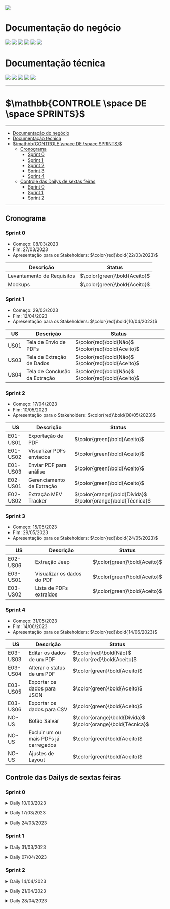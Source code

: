 
[![](https://img.shields.io/badge/Home-000000?style=for-the-badge&logo=markdown&logoColor=white)](home)

# Documentação do negócio
[![](https://img.shields.io/badge/Sprints-FF7518?style=for-the-badge&logo=markdown&logoColor=black)](sprints)
[![](https://img.shields.io/badge/Requisitos-000000?style=for-the-badge&logo=markdown&logoColor=white)](requisitos)
[![](https://img.shields.io/badge/Processos-000000?style=for-the-badge&logo=markdown&logoColor=white)](processos)
[![](https://img.shields.io/badge/Gerência-000000?style=for-the-badge&logo=markdown&logoColor=white)](gerencia)
[![](https://img.shields.io/badge/Horários-000000?style=for-the-badge&logo=markdown&logoColor=white)](horarios)
[![](https://img.shields.io/badge/squads-000000?style=for-the-badge&logo=markdown&logoColor=white)](squads)

# Documentação técnica
[![](https://img.shields.io/badge/Arquitetura-000000?style=for-the-badge&logo=markdown&logoColor=white)](arquitetura)
[![](https://img.shields.io/badge/Mockups-000000?style=for-the-badge&logo=markdown&logoColor=white)](mockups)
[![](https://img.shields.io/badge/Banco_de_dados-000000?style=for-the-badge&logo=markdown&logoColor=white)](banco_dados)
[![](https://img.shields.io/badge/Instalação-000000?style=for-the-badge&logo=markdown&logoColor=white)](instalacao)
[![](https://img.shields.io/badge/Configuração-000000?style=for-the-badge&logo=markdown&logoColor=white)](configuracao)

---
# $`\mathbb{CONTROLE \space DE \space SPRINTS}`$
---

- [Documentação do negócio](#documentação-do-negócio)
- [Documentação técnica](#documentação-técnica)
- [$`\mathbb{CONTROLE \space DE \space SPRINTS}`$](#mathbbcontrole-space-de-space-sprints)
  - [Cronograma](#cronograma)
    - [Sprint 0](#sprint-0)
    - [Sprint 1](#sprint-1)
    - [Sprint 2](#sprint-2)
    - [Sprint 3](#sprint-3)
    - [Sprint 4](#sprint-4)
  - [Controle das Dailys de sextas feiras](#controle-das-dailys-de-sextas-feiras)
    - [Sprint 0](#sprint-0-1)
    - [Sprint 1](#sprint-1-1)
    - [Sprint 2](#sprint-2-1)

---

## Cronograma

### Sprint 0

- Começo: 08/03/2023 
- Fim: 27/03/2023
- Apresentação para os Stakeholders: $`\color{red}\bold{22/03/2023}`$

Descrição | Status
--------- | ------
Levantamento de Requisitos | $`\color{green}\bold{Aceito}`$
Mockups | $`\color{green}\bold{Aceito}`$

### Sprint 1

- Começo: 29/03/2023
- Fim: 12/04/2023
- Apresentação para os Stakeholders: $`\color{red}\bold{10/04/2023}`$

US | Descrição | Status |
-- | --------- | ------ |
US01 | Tela de Envio de PDFs | $`\color{red}\bold{Não}`$ $`\color{red}\bold{Aceito}`$
US03 | Tela de Extração de Dados | $`\color{red}\bold{Não}`$ $`\color{red}\bold{Aceito}`$
US04 | Tela de Conclusão da Extração | $`\color{red}\bold{Não}`$ $`\color{red}\bold{Aceito}`$

### Sprint 2

- Começo: 17/04/2023
- Fim: 10/05/2023
- Apresentação para o Stakeholders: $`\color{red}\bold{08/05/2023}`$

US | Descrição | Status |
-- | --------- | ------ |
E01-US01 | Exportação de PDF | $`\color{green}\bold{Aceito}`$
E01-US02 | Visualizar PDFs enviados | $`\color{green}\bold{Aceito}`$
E01-US03 | Enviar PDF para análise | $`\color{green}\bold{Aceito}`$
E02-US01 | Gerenciamento de Extração | $`\color{green}\bold{Aceito}`$
E02-US02 | Extração MEV Tracker | $`\color{orange}\bold{Dívida}`$ $`\color{orange}\bold{Técnica}`$

### Sprint 3

- Começo: 15/05/2023
- Fim: 29/05/2023
- Apresentação para os Stakeholders: $`\color{red}\bold{24/05/2023}`$

US | Descrição | Status |
-- | --------- | ------ |
E02-US06 | Extração Jeep | $`\color{green}\bold{Aceito}`$
E03-US01 | Visualizar os dados do PDF | $`\color{green}\bold{Aceito}`$
E03-US02 | Lista de PDFs extraídos | $`\color{green}\bold{Aceito}`$

### Sprint 4

- Começo: 31/05/2023
- Fim: 14/06/2023
- Apresentação para os Stakeholders: $`\color{red}\bold{14/06/2023}`$

US | Descrição | Status |
-- | --------- | ------ |
E03-US03 | Editar os dados de um PDF | $`\color{red}\bold{Não}`$ $`\color{red}\bold{Aceito}`$
E03-US04 | Alterar o status de um PDF | $`\color{green}\bold{Aceito}`$
E03-US05 | Exportar os dados para JSON | $`\color{green}\bold{Aceito}`$
E03-US06 | Exportar os dados para CSV | $`\color{green}\bold{Aceito}`$
NO-US | Botão Salvar | $`\color{orange}\bold{Dívida}`$ $`\color{orange}\bold{Técnica}`$
NO-US | Excluir um ou mais PDFs já carregados | $`\color{green}\bold{Aceito}`$
NO-US | Ajustes de Layout | $`\color{green}\bold{Aceito}`$
## Controle das Dailys de sextas feiras

### Sprint 0

<p>
<details>
<summary>Daily 10/03/2023</summary>

```mermaid
pie title Daily 10/03 - Sprint 0
    "Participaram - 3" : 3
    "Não participaram - 15" : 15
```

<h3>Participantes</h3>
<table>
  <tr>
    <th>Nome</th>
    <th>Nível</th>
    <th>Presença</th>
  </tr>
  <tr>
    <td>Brenda Pereira</td>
    <td>AGES I</td>
    <td>❌</td>
  </tr>
  <tr>
    <td>Carolina Ferreira</td>
    <td>AGES I</td>
    <td>❌</td>
  </tr>
  <tr>
    <td>Davi Oliveira</td>
    <td>AGES I</td>
    <td>❌</td>
  </tr>
  <tr>
    <td>Felipe Freitas</td>
    <td>AGES I</td>
    <td>✅</td>
  </tr>
  <tr>
    <td>Gabriel Giaretta</td>
    <td>AGES I</td>
    <td>❌</td>
  </tr>
  <tr>
    <td>Gabriel Ferreira</td>
    <td>AGES I</td>
    <td>❌</td>
  </tr>
  <tr>
    <td>Guilherme de Moraes</td>
    <td>AGES I</td>
    <td>❌</td>
  </tr>
  <tr>
    <td>Matheus Caçabuena</td>
    <td>AGES I</td>
    <td>❌</td>
  </tr>
  <tr>
    <td>Arthur Mariano</td>
    <td>AGES II</td>
    <td>❌</td>
  </tr>
  <tr>
    <td>Israel Garcia</td>
    <td>AGES II</td>
    <td>❌</td>
  </tr>
  <tr>
    <td>Marcello Marcon</td>
    <td>AGES II</td>
    <td>❌</td>
  </tr>
  <tr>
    <td>Pedro Carlucci</td>
    <td>AGES II</td>
    <td>❌</td>
  </tr>
  <tr>
    <td>Arthur Ibarra</td>
    <td>AGES III</td>
    <td>❌</td>
  </tr>
  <tr>
    <td>Kevin Ribas</td>
    <td>AGES III</td>
    <td>✅</td>
  </tr>
  <tr>
    <td>Lucas Susin</td>
    <td>AGES III</td>
    <td>❌</td>
  </tr>
  <tr>
    <td>David Bertrand</td>
    <td>AGES IV</td>
    <td>❌</td>
  </tr>
  <tr>
    <td>Gabriel Fanto</td>
    <td>AGES IV</td>
    <td>✅</td>
  </tr>
  <tr>
    <td>Luiz Eduardo</td>
    <td>AGES IV</td>
    <td>❌</td>
  </tr>
</table>

</details>
</p>

<p>
<details>
<summary>Daily 17/03/2023</summary>

```mermaid
pie title Daily 17/03 - Sprint 0
    "Participaram - 13" : 13
    "Não participaram - 5" : 5
```

<h3>Participantes</h3>
<table>
  <tr>
    <th>Nome</th>
    <th>Nível</th>
    <th>Presença</th>
  </tr>
  <tr>
    <td>Brenda Pereira</td>
    <td>AGES I</td>
    <td>✅</td>
  </tr>
  <tr>
    <td>Carolina Ferreira</td>
    <td>AGES I</td>
    <td>❌</td>
  </tr>
  <tr>
    <td>Davi Oliveira</td>
    <td>AGES I</td>
    <td>✅</td>
  </tr>
  <tr>
    <td>Felipe Freitas</td>
    <td>AGES I</td>
    <td>✅</td>
  </tr>
  <tr>
    <td>Gabriel Giaretta</td>
    <td>AGES I</td>
    <td>❌</td>
  </tr>
  <tr>
    <td>Gabriel Ferreira</td>
    <td>AGES I</td>
    <td>✅</td>
  </tr>
  <tr>
    <td>Guilherme de Moraes</td>
    <td>AGES I</td>
    <td>✅</td>
  </tr>
  <tr>
    <td>Matheus Caçabuena</td>
    <td>AGES I</td>
    <td>✅</td>
  </tr>
  <tr>
    <td>Arthur Mariano</td>
    <td>AGES II</td>
    <td>❌</td>
  </tr>
  <tr>
    <td>Israel Garcia</td>
    <td>AGES II</td>
    <td>❌</td>
  </tr>
  <tr>
    <td>Marcello Marcon</td>
    <td>AGES II</td>
    <td>❌</td>
  </tr>
  <tr>
    <td>Pedro Carlucci</td>
    <td>AGES II</td>
    <td>✅</td>
  </tr>
  <tr>
    <td>Arthur Ibarra</td>
    <td>AGES III</td>
    <td>✅</td>
  </tr>
  <tr>
    <td>Kevin Ribas</td>
    <td>AGES III</td>
    <td>✅</td>
  </tr>
  <tr>
    <td>Lucas Susin</td>
    <td>AGES III</td>
    <td>✅</td>
  </tr>
  <tr>
    <td>David Bertrand</td>
    <td>AGES IV</td>
    <td>✅</td>
  </tr>
  <tr>
    <td>Gabriel Fanto</td>
    <td>AGES IV</td>
    <td>✅</td>
  </tr>
  <tr>
    <td>Luiz Eduardo</td>
    <td>AGES IV</td>
    <td>✅</td>
  </tr>
</table>

</details>
</p>

<p>
<details>
<summary>Daily 24/03/2023</summary>

```mermaid
pie title Daily 24/03 - Sprint 0
    "Participaram - 8" : 8
    "Não participaram - 10" : 10
```

<h3>Participantes</h3>
<table>
  <tr>
    <th>Nome</th>
    <th>Nível</th>
    <th>Presença</th>
  </tr>
  <tr>
    <td>Brenda Pereira</td>
    <td>AGES I</td>
    <td>✅</td>
  </tr>
  <tr>
    <td>Carolina Ferreira</td>
    <td>AGES I</td>
    <td>❌</td>
  </tr>
  <tr>
    <td>Davi Oliveira</td>
    <td>AGES I</td>
    <td>❌</td>
  </tr>
  <tr>
    <td>Felipe Freitas</td>
    <td>AGES I</td>
    <td>✅</td>
  </tr>
  <tr>
    <td>Gabriel Giaretta</td>
    <td>AGES I</td>
    <td>❌</td>
  </tr>
  <tr>
    <td>Gabriel Ferreira</td>
    <td>AGES I</td>
    <td>❌</td>
  </tr>
  <tr>
    <td>Guilherme de Moraes</td>
    <td>AGES I</td>
    <td>✅</td>
  </tr>
  <tr>
    <td>Matheus Caçabuena</td>
    <td>AGES I</td>
    <td>❌</td>
  </tr>
  <tr>
    <td>Arthur Mariano</td>
    <td>AGES II</td>
    <td>❌</td>
  </tr>
  <tr>
    <td>Israel Garcia</td>
    <td>AGES II</td>
    <td>❌</td>
  </tr>
  <tr>
    <td>Marcello Marcon</td>
    <td>AGES II</td>
    <td>❌</td>
  </tr>
  <tr>
    <td>Pedro Carlucci</td>
    <td>AGES II</td>
    <td>✅</td>
  </tr>
  <tr>
    <td>Arthur Ibarra</td>
    <td>AGES III</td>
    <td>✅</td>
  </tr>
  <tr>
    <td>Kevin Ribas</td>
    <td>AGES III</td>
    <td>❌</td>
  </tr>
  <tr>
    <td>Lucas Susin</td>
    <td>AGES III</td>
    <td>✅</td>
  </tr>
  <tr>
    <td>David Bertrand</td>
    <td>AGES IV</td>
    <td>✅</td>
  </tr>
  <tr>
    <td>Gabriel Fanto</td>
    <td>AGES IV</td>
    <td>✅</td>
  </tr>
  <tr>
    <td>Luiz Eduardo</td>
    <td>AGES IV</td>
    <td>❌</td>
  </tr>
</table>

</details>
</p>

### Sprint 1

<p>
<details>
<summary>Daily 31/03/2023</summary>

```mermaid
pie title Daily 31/03 - Sprint 1
    "Participaram - 13" : 13
    "Não participaram - 5" : 5
```

<h3>Participantes</h3>
<table>
  <tr>
    <th>Nome</th>
    <th>Nível</th>
    <th>Presença</th>
  </tr>
  <tr>
    <td>Brenda Pereira</td>
    <td>AGES I</td>
    <td>✅</td>
  </tr>
  <tr>
    <td>Carolina Ferreira</td>
    <td>AGES I</td>
    <td>✅</td>
  </tr>
  <tr>
    <td>Davi Oliveira</td>
    <td>AGES I</td>
    <td>✅</td>
  </tr>
  <tr>
    <td>Felipe Freitas</td>
    <td>AGES I</td>
    <td>✅</td>
  </tr>
  <tr>
    <td>Gabriel Giaretta</td>
    <td>AGES I</td>
    <td>❌</td>
  </tr>
  <tr>
    <td>Gabriel Ferreira</td>
    <td>AGES I</td>
    <td>✅</td>
  </tr>
  <tr>
    <td>Guilherme de Moraes</td>
    <td>AGES I</td>
    <td>✅</td>
  </tr>
  <tr>
    <td>Matheus Caçabuena</td>
    <td>AGES I</td>
    <td>✅</td>
  </tr>
  <tr>
    <td>Arthur Mariano</td>
    <td>AGES II</td>
    <td>❌</td>
  </tr>
  <tr>
    <td>Israel Garcia</td>
    <td>AGES II</td>
    <td>✅</td>
  </tr>
  <tr>
    <td>Marcello Marcon</td>
    <td>AGES II</td>
    <td>❌</td>
  </tr>
  <tr>
    <td>Pedro Carlucci</td>
    <td>AGES II</td>
    <td>✅</td>
  </tr>
  <tr>
    <td>Arthur Ibarra</td>
    <td>AGES III</td>
    <td>❌</td>
  </tr>
  <tr>
    <td>Kevin Ribas</td>
    <td>AGES III</td>
    <td>❌</td>
  </tr>
  <tr>
    <td>Lucas Susin</td>
    <td>AGES III</td>
    <td>✅</td>
  </tr>
  <tr>
    <td>David Bertrand</td>
    <td>AGES IV</td>
    <td>✅</td>
  </tr>
  <tr>
    <td>Gabriel Fanto</td>
    <td>AGES IV</td>
    <td>✅</td>
  </tr>
  <tr>
    <td>Luiz Eduardo</td>
    <td>AGES IV</td>
    <td>✅</td>
  </tr>
</table>

</details>
</p>

<p>
<details>
<summary>Daily 07/04/2023</summary>

```mermaid
pie title Daily 07/04 - Sprint 1
    "Participaram - 5" : 5
    "Não participaram - 13" : 13
```

<h3>Participantes</h3>
<table>
  <tr>
    <th>Nome</th>
    <th>Nível</th>
    <th>Presença</th>
  </tr>
  <tr>
    <td>Brenda Pereira</td>
    <td>AGES I</td>
    <td>❌</td>
  </tr>
  <tr>
    <td>Carolina Ferreira</td>
    <td>AGES I</td>
    <td>❌</td>
  </tr>
  <tr>
    <td>Davi Oliveira</td>
    <td>AGES I</td>
    <td>❌</td>
  </tr>
  <tr>
    <td>Felipe Freitas</td>
    <td>AGES I</td>
    <td>✅</td>
  </tr>
  <tr>
    <td>Gabriel Giaretta</td>
    <td>AGES I</td>
    <td>✅</td>
  </tr>
  <tr>
    <td>Gabriel Ferreira</td>
    <td>AGES I</td>
    <td>❌</td>
  </tr>
  <tr>
    <td>Guilherme de Moraes</td>
    <td>AGES I</td>
    <td>❌</td>
  </tr>
  <tr>
    <td>Matheus Caçabuena</td>
    <td>AGES I</td>
    <td>✅</td>
  </tr>
  <tr>
    <td>Arthur Mariano</td>
    <td>AGES II</td>
    <td>❌</td>
  </tr>
  <tr>
    <td>Israel Garcia</td>
    <td>AGES II</td>
    <td>❌</td>
  </tr>
  <tr>
    <td>Marcello Marcon</td>
    <td>AGES II</td>
    <td>❌</td>
  </tr>
  <tr>
    <td>Pedro Carlucci</td>
    <td>AGES II</td>
    <td>❌</td>
  </tr>
  <tr>
    <td>Arthur Ibarra</td>
    <td>AGES III</td>
    <td>✅</td>
  </tr>
  <tr>
    <td>Kevin Ribas</td>
    <td>AGES III</td>
    <td>❌</td>
  </tr>
  <tr>
    <td>Lucas Susin</td>
    <td>AGES III</td>
    <td>❌</td>
  </tr>
  <tr>
    <td>David Bertrand</td>
    <td>AGES IV</td>
    <td>❌</td>
  </tr>
  <tr>
    <td>Gabriel Fanto</td>
    <td>AGES IV</td>
    <td>✅</td>
  </tr>
  <tr>
    <td>Luiz Eduardo</td>
    <td>AGES IV</td>
    <td>❌</td>
  </tr>
</table>

</details>
</p>

### Sprint 2

<p>
<details>
<summary>Daily 14/04/2023</summary>

```mermaid
pie title Daily 14/04 - Sprint 2
    "Participaram - 14" : 14
    "Não participaram - 4" : 4
```

<h3>Participantes</h3>
<table>
  <tr>
    <th>Nome</th>
    <th>Nível</th>
    <th>Presença</th>
  </tr>
  <tr>
    <td>Brenda Pereira</td>
    <td>AGES I</td>
    <td>❌</td>
  </tr>
  <tr>
    <td>Carolina Ferreira</td>
    <td>AGES I</td>
    <td>✅</td>
  </tr>
  <tr>
    <td>Davi Oliveira</td>
    <td>AGES I</td>
    <td>❌</td>
  </tr>
  <tr>
    <td>Felipe Freitas</td>
    <td>AGES I</td>
    <td>✅</td>
  </tr>
  <tr>
    <td>Gabriel Giaretta</td>
    <td>AGES I</td>
    <td>✅</td>
  </tr>
  <tr>
    <td>Gabriel Ferreira</td>
    <td>AGES I</td>
    <td>✅</td>
  </tr>
  <tr>
    <td>Guilherme de Moraes</td>
    <td>AGES I</td>
    <td>✅</td>
  </tr>
  <tr>
    <td>Matheus Caçabuena</td>
    <td>AGES I</td>
    <td>✅</td>
  </tr>
  <tr>
    <td>Arthur Mariano</td>
    <td>AGES II</td>
    <td>❌</td>
  </tr>
  <tr>
    <td>Israel Garcia</td>
    <td>AGES II</td>
    <td>❌</td>
  </tr>
  <tr>
    <td>Marcello Marcon</td>
    <td>AGES II</td>
    <td>✅</td>
  </tr>
  <tr>
    <td>Pedro Carlucci</td>
    <td>AGES II</td>
    <td>✅</td>
  </tr>
  <tr>
    <td>Arthur Ibarra</td>
    <td>AGES III</td>
    <td>✅</td>
  </tr>
  <tr>
    <td>Kevin Ribas</td>
    <td>AGES III</td>
    <td>✅</td>
  </tr>
  <tr>
    <td>Lucas Susin</td>
    <td>AGES III</td>
    <td>✅</td>
  </tr>
  <tr>
    <td>David Bertrand</td>
    <td>AGES IV</td>
    <td>✅</td>
  </tr>
  <tr>
    <td>Gabriel Fanto</td>
    <td>AGES IV</td>
    <td>❌</td>
  </tr>
  <tr>
    <td>Luiz Eduardo</td>
    <td>AGES IV</td>
    <td>✅</td>
  </tr>
</table>

</details>
</p>

<p>
<details>
<summary>Daily 21/04/2023</summary>

```mermaid
pie title Daily 21/04 - Sprint 2
    "Participaram - 17" : 17
    "Não participaram - 1" : 1
```

<h3>Participantes</h3>
<table>
  <tr>
    <th>Nome</th>
    <th>Nível</th>
    <th>Presença</th>
  </tr>
  <tr>
    <td>Brenda Pereira</td>
    <td>AGES I</td>
    <td>✅</td>
  </tr>
  <tr>
    <td>Carolina Ferreira</td>
    <td>AGES I</td>
    <td>✅</td>
  </tr>
  <tr>
    <td>Davi Oliveira</td>
    <td>AGES I</td>
    <td>✅</td>
  </tr>
  <tr>
    <td>Felipe Freitas</td>
    <td>AGES I</td>
    <td>✅</td>
  </tr>
  <tr>
    <td>Gabriel Giaretta</td>
    <td>AGES I</td>
    <td>✅</td>
  </tr>
  <tr>
    <td>Gabriel Ferreira</td>
    <td>AGES I</td>
    <td>✅</td>
  </tr>
  <tr>
    <td>Guilherme de Moraes</td>
    <td>AGES I</td>
    <td>✅</td>
  </tr>
  <tr>
    <td>Matheus Caçabuena</td>
    <td>AGES I</td>
    <td>✅</td>
  </tr>
  <tr>
    <td>Arthur Mariano</td>
    <td>AGES II</td>
    <td>❌</td>
  </tr>
  <tr>
    <td>Israel Garcia</td>
    <td>AGES II</td>
    <td>✅</td>
  </tr>
  <tr>
    <td>Marcello Marcon</td>
    <td>AGES II</td>
    <td>✅</td>
  </tr>
  <tr>
    <td>Pedro Carlucci</td>
    <td>AGES II</td>
    <td>✅</td>
  </tr>
  <tr>
    <td>Arthur Ibarra</td>
    <td>AGES III</td>
    <td>✅</td>
  </tr>
  <tr>
    <td>Kevin Ribas</td>
    <td>AGES III</td>
    <td>✅</td>
  </tr>
  <tr>
    <td>Lucas Susin</td>
    <td>AGES III</td>
    <td>✅</td>
  </tr>
  <tr>
    <td>David Bertrand</td>
    <td>AGES IV</td>
    <td>✅</td>
  </tr>
  <tr>
    <td>Gabriel Fanto</td>
    <td>AGES IV</td>
    <td>✅</td>
  </tr>
  <tr>
    <td>Luiz Eduardo</td>
    <td>AGES IV</td>
    <td>✅</td>
  </tr>
</table>

</details>
</p>

<p>
<details>
<summary>Daily 28/04/2023</summary>

```mermaid
pie title Daily 28/04 - Sprint 2
    "Participaram - 7": 7
    "Não participaram - 11": 11
```

<h3>Participantes</h3>
<table>
  <tr>
    <th>Nome</th>
    <th>Nível</th>
    <th>Presença</th>
  </tr>
  <tr>
    <td>Brenda Pereira</td>
    <td>AGES I</td>
    <td>✅</td>
  </tr>
  <tr>
    <td>Carolina Ferreira</td>
    <td>AGES I</td>
    <td>❌</td>
  </tr>
  <tr>
    <td>Davi Oliveira</td>
    <td>AGES I</td>
    <td>❌</td>
  </tr>
  <tr>
    <td>Felipe Freitas</td>
    <td>AGES I</td>
    <td>✅</td>
  </tr>
  <tr>
    <td>Gabriel Giaretta</td>
    <td>AGES I</td>
    <td>✅</td>
  </tr>
  <tr>
    <td>Gabriel Ferreira</td>
    <td>AGES I</td>
    <td>✅</td>
  </tr>
  <tr>
    <td>Guilherme de Moraes</td>
    <td>AGES I</td>
    <td>❌</td>
  </tr>
  <tr>
    <td>Matheus Caçabuena</td>
    <td>AGES I</td>
    <td>✅</td>
  </tr>
  <tr>
    <td>Arthur Mariano</td>
    <td>AGES II</td>
    <td>❌</td>
  </tr>
  <tr>
    <td>Israel Garcia</td>
    <td>AGES II</td>
    <td>❌</td>
  </tr>
  <tr>
    <td>Marcello Marcon</td>
    <td>AGES II</td>
    <td>❌</td>
  </tr>
  <tr>
    <td>Pedro Carlucci</td>
    <td>AGES II</td>
    <td>❌</td>
  </tr>
  <tr>
    <td>Arthur Ibarra</td>
    <td>AGES III</td>
    <td>❌</td>
  </tr>
  <tr>
    <td>Kevin Ribas</td>
    <td>AGES III</td>
    <td>❌</td>
  </tr>
  <tr>
    <td>Lucas Susin</td>
    <td>AGES III</td>
    <td>✅</td>
  </tr>
  <tr>
    <td>David Bertrand</td>
    <td>AGES IV</td>
    <td>❌</td>
  </tr>
  <tr>
    <td>Gabriel Fanto</td>
    <td>AGES IV</td>
    <td>✅</td>
  </tr>
  <tr>
    <td>Luiz Eduardo</td>
    <td>AGES IV</td>
    <td>❌</td>
  </tr>
</table>

</details>
</p>
